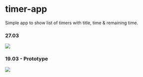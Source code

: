 # timer-app
Simple app to show list of timers with title, time & remaining time.
### 27.03
![](https://s9.postimg.org/7se3nsiv3/27_03_2018.png)
### 19.03 - Prototype
![](https://s10.postimg.org/mgfxjp9pl/19_03_2018.png)
